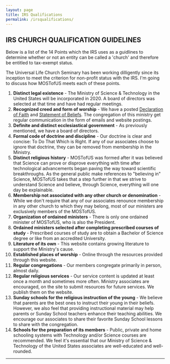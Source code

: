 ```yaml
---
layout: page
title: IRS Qualifications
permalink: /irsqualifications/
---
```


## IRS CHURCH QUALIFICATION GUIDELINES

Below is a list of the 14 Points which the IRS uses as a guidlines to determine whether or not an entity can be called a 'church' and therefore be entitled to tax-exempt status.

The Universal Life Church Seminary has been working dilligently since its inception to meet the criterion for non-profit status with the IRS. I'm going to discuss how MOSTofUS meets each of these points.

1. **Distinct legal existence** - The Ministry of Science & Technology in the United States will be incorporated in 2020. A board of directors was selected at that time and have had regular meetings.
2. **Recognized creed and form of worship** - We have a posted [Declaration of Faith](/declarationoffaith/) and [Statement of Beliefs](/home/). The congregation of this ministry get regular communication in the form of emails and website postings.
3. **Definite and distinct ecclesiastical government** - As previously mentioned, we have a board of directors.
4. **Formal code of doctrine and discipline** - Our doctrine is clear and concise: To Do That Which is Right. If any of our associates choose to ignore that doctrine, they can be removed from membership in the Ministry.
5. **Distinct religious history** - MOSTofUS was formed after it was believed that Science can prove or disprove everything with time after technological advancements began paving the way toward scientific breakthroughs.  As the general public make references to "believing in" Science, MOSTofUS takes that a step further in that we strive to understand Science and believe, through Science, everything will one day be explainable.
6. **Membership not associated with any other church or denomination** - While we don't require that any of our associates renounce membership in any other church to which they may belong, most of our ministers are exclusively members of the MOSTofUS.
7. **Organization of ordained ministers** - There is only one ordained minister of MOSTofUS, who is also the President.
8. **Ordained ministers selected after completing prescribed courses of study** - Prescribed courses of study are to obtain a Bachelor of Science degree or like from an accredited University. 
9. **Literature of its own** - This website contains growing literature to support the Ministry's cause.
10. **Established places of worship** - Online through the resources provided through this website.
11. **Regular congregations** - Our members congregate primarily in person, almost daily.
12. **Regular religious services** -  Our service content is updated at least once a month and sometimes more often. Ministry associates are encouraged, on the site to submit resources for future services. We publish them on the website.
13. **Sunday schools for the religious instruction of the young** - We believe that parents are the best ones to instruct their young in their beliefs. However, we also feel that providing instructional material may help parents or Sunday School teachers enhance their teaching abilities. We encourage our associates to share their favorite Sunday School lessons to share with the congregation.
14. **Schools for the preparation of its members** - Public, private and home schooling systems with Technology and/or Science courses are recommended.  We feel it's essential that our Ministry of Science & Technology of the United States associates are well-educated and well-rounded.

----
